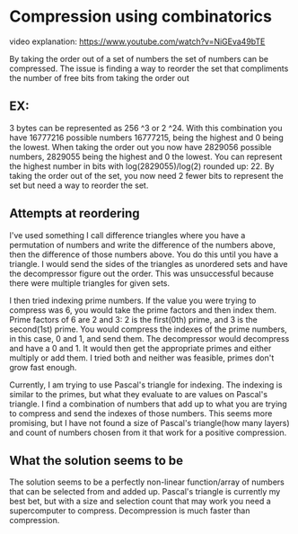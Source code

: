 # Compression using combinatorics

video explanation: https://www.youtube.com/watch?v=NiGEva49bTE

By taking the order out of a set of numbers the set of numbers can be compressed.
The issue is finding a way to reorder the set that compliments the number of free bits from taking the order out

## EX:
3 bytes can be represented as 256 ^3 or 2 ^24.
With this combination you have 16777216 possible numbers 16777215, being the highest and 0 being the lowest.
When taking the order out you now have 2829056 possible numbers, 2829055 being the highest and 0 the lowest.
You can represent the highest number in bits with log(2829055)/log(2) rounded up: 22.
By taking the order out of the set, you now need 2 fewer bits to represent the set but need a way to reorder the set.

## Attempts at reordering
I've used something I call difference triangles where you have a permutation of numbers and write the difference of the numbers above, then the difference of those numbers above.
You do this until you have a triangle.
I would send the sides of the triangles as unordered sets and have the decompressor figure out the order.
This was unsuccessful because there were multiple triangles for given sets.

I then tried indexing prime numbers.
If the value you were trying to compress was 6, you would take the prime factors and then index them.
Prime factors of 6 are 2 and 3: 2 is the first(0th) prime, and 3 is the second(1st) prime.
You would compress the indexes of the prime numbers, in this case, 0 and 1, and send them.
The decompressor would decompress and have a 0 and 1. 
It would then get the appropriate primes and either multiply or add them.
I tried both and neither was feasible, primes don't grow fast enough.

Currently, I am trying to use Pascal's triangle for indexing.
The indexing is similar to the primes, but what they evaluate to are values on Pascal's triangle.
I find a combination of numbers that add up to what you are trying to compress and send the indexes of those numbers.
This seems more promising, but I have not found a size of Pascal's triangle(how many layers) and count of numbers chosen from it that work for a positive compression.

## What the solution seems to be
The solution seems to be a perfectly non-linear function/array of numbers that can be selected from and added up.
Pascal's triangle is currently my best bet, but with a size and selection count that may work you need a supercomputer to compress.
Decompression is much faster than compression.
